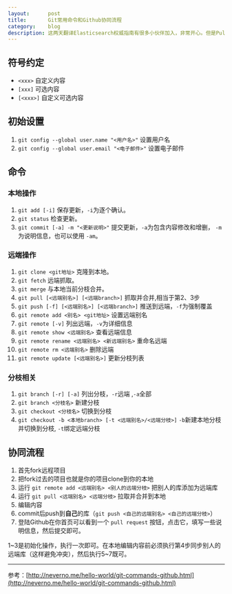 ```yaml
---
layout:      post
title:       Git常用命令和Github协同流程
category:    blog
description: 这两天翻译Elasticsearch权威指南有很多小伙伴加入，非常开心。但是Pull Request过来的内容我没法Merge，于是写一篇协同流程。
---
```


## 符号约定
* `<xxx>` 自定义内容
* `[xxx]` 可选内容
* `[<xxx>]` 自定义可选内容

## 初始设置
1. `git config --global user.name "<用户名>"` 设置用户名
2. `git config --global user.email "<电子邮件>"` 设置电子邮件

## 命令

### 本地操作
1. `git add [-i]` 保存更新，`-i`为逐个确认。
2. `git status` 检查更新。
3. `git commit [-a] -m "<更新说明>"` 提交更新，`-a`为包含内容修改和增删， `-m`为说明信息，也可以使用 `-am`。

### 远端操作
1. `git clone <git地址>` 克隆到本地。
2. `git fetch` 远端抓取。
3. `git merge` 与本地当前分枝合并。
4. `git pull [<远端别名>] [<远端branch>]` 抓取并合并,相当于第2、3步
5. `git push [-f] [<远端别名>] [<远端branch>]` 推送到远端，`-f`为强制覆盖
6. `git remote add <别名> <git地址>` 设置远端别名
7. `git remote [-v]` 列出远端，`-v`为详细信息
8. `git remote show <远端别名>` 查看远端信息
9. `git remote rename <远端别名> <新远端别名>` 重命名远端
10. `git remote rm <远端别名>` 删除远端
11. `git remote update [<远端别名>]` 更新分枝列表

### 分枝相关
1. `git branch [-r] [-a]` 列出分枝，`-r`远端 ,`-a`全部
2. `git branch <分枝名>` 新建分枝
3. `git checkout <分枝名>` 切换到分枝
4. `git checkout -b <本地branch> [-t <远端别名>/<远端分枝>]` `-b`新建本地分枝并切换到分枝, `-t`绑定远端分枝

## 协同流程
1. 首先fork远程项目
2. 把fork过去的项目也就是你的项目clone到你的本地
3. 运行 `git remote add <远端别名> <别人的远端分枝>` 把别人的库添加为远端库
4. 运行 `git pull <远端别名> <远端分枝>` 拉取并合并到本地
5. 编辑内容
6. commit后push到**自己**的库（`git push <自己的远端别名> <自己的远端分枝>`）
7. 登陆Github在你首页可以看到一个 `pull request` 按钮，点击它，填写一些说明信息，然后提交即可。

1~3是初始化操作，执行一次即可。在本地编辑内容前必须执行第4步同步别人的远端库（这样避免冲突），然后执行5~7既可。

--------------------------------------------------------
参考：[http://neverno.me/hello-world/git-commands-github.html](http://neverno.me/hello-world/git-commands-github.html)